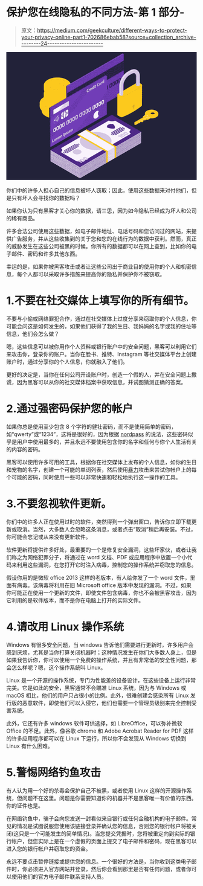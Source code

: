# 保护您在线隐私的不同方法-第 1 部分-

> 原文：<https://medium.com/geekculture/different-ways-to-protect-your-privacy-online-part1-702686ebab58?source=collection_archive---------24----------------------->

![](img/35c535e2ac68d523c2f89445a6e1c5dc.png)

你们中的许多人担心自己的信息被坏人窃取；因此，使用这些数据来对付他们，但是只有坏人会寻找你的数据吗？

如果你认为只有黑客才关心你的数据，请三思，因为如今隐私已经成为坏人和公司的稀有商品。

许多合法公司使用这些数据，如电子邮件地址、电话号码和您访问过的网站，来提供广告服务，并从这些收集到的关于您和您的在线行为的数据中获利。然而，真正的威胁发生在这些公司被黑的时候。你所有的数据都可以在网上查到，比如你的电子邮件、密码和许多其他东西。

幸运的是，如果你被黑客攻击或者让这些公司出于商业目的使用你的个人和机密信息，每个人都可以采取许多措施来提高你的隐私并保护你不被窃取。

# 1.不要在社交媒体上填写你的所有细节。

不要与小偷或网络罪犯合作，通过在社交媒体上过度分享来窃取你的个人信息，你可能会问这是如何发生的，如果他们获得了我的生日、我妈妈的名字或我的住址等信息，他们会怎么做？

嗯，这些信息可以被你用作个人资料或银行账户中的安全问题，黑客可以利用它们来攻击你，登录你的账户。当你在脸书、推特、Instagram 等社交媒体平台上创建账户时，通过分享你的个人信息，你就融入了他们。

更好的决定是，当你在任何公司开设账户时，创造一个假的人，并在安全问题上撒谎，因为黑客可以从你的社交媒体档案中获取信息，并试图猜测正确的答案。

# 2.通过强密码保护您的帐户

如果你总是使用至少包含 8 个字符的健壮密码，而不是使用简单的密码，如“qwerty”或“1234”，这将是很好的，因为根据 [nordpass](https://nordpass.com/most-common-passwords-list/) 的说法，这些密码似乎是用户中使用最多的，并且永远不要使用包含你的名字和任何与你个人生活有关的内容的密码。

黑客可以使用许多可用的工具，根据你在社交媒体上发布的个人信息，如你的生日和宠物的名字，创建一个可能的单词列表，然后使用[暴力](https://en.wikipedia.org/wiki/Brute-force_attack)攻击来尝试你帐户上的每个可能的密码，同时使用一些可以非常快速和轻松地执行这一操作的工具。

# 3.不要忽视软件更新。

你们中的许多人正在使用过时的软件，突然得到一个弹出窗口，告诉你立即下载更新或取消。当然，大多数人会忽略这条消息，或者点击“取消”稍后再安装。不过，你可能会忘记或从来没有更新软件。

软件更新将提供许多好处，最重要的一个是修复安全漏洞，这些坏家伙，或者让我们称之为网络犯罪分子，将通过在 word 文档、PDF 或应用程序中放置一个小代码来利用这些漏洞，在您打开它时注入病毒，控制您的操作系统并窃取您的信息。

假设你用的是微软 office 2013 这样的老版本，有人给你发了一个 word 文件，里面有病毒。该病毒将利用在旧 Microsoft office 版本中发现的漏洞。不过，如果你可能正在使用一个更新的文件，即使文件包含病毒，你也不会被黑客攻击，因为它利用的是软件版本，而不是你在电脑上打开的实际文件。

# 4.请改用 Linux 操作系统

Windows 有很多安全问题，当 windows 告诉他们需要进行更新时，许多用户会感到厌烦，尤其是当你打算关闭机器时；这种情况发生在你们大多数人身上，但是如果我告诉你，你可以使用一个免费的操作系统，并且有非常低的安全性问题，那会怎么样呢？嗯，这个操作系统叫 Linux。

Linux 是一个开源的操作系统，专门为性能差的设备设计，在这些设备上运行非常完美。它是如此的安全，黑客通常不会瞄准 Linux 系统，因为与 Windows 或 macOS 相比，他们的用户只占很小的比例。此外，很难创建会感染所有 Linux 发行版的恶意软件，即使他们可以入侵它，他们也需要一个管理员级别来完全控制受害系统。

此外，它还有许多 windows 软件可供选择，如 LibreOffice，可以弥补微软 Office 的不足。此外，像谷歌 chrome 和 Adobe Acrobat Reader for PDF 这样的许多应用程序都可以在 Linux 下运行，所以你不会发现从 Windows 切换到 Linux 有什么困难。

# 5.警惕网络钓鱼攻击

有人认为用一个好的杀毒会保护自己不被黑，或者使用 Linux 这样的开源操作系统，但问题不在这里。问题是你需要知道你的机器并不是黑客唯一有价值的东西。你的证件也是。

在网络钓鱼中，骗子会向您发送一封看似来自银行或任何金融机构的电子邮件。常见的情况是试图说服您使用该链接登录并确认您的信息，否则您的银行帐户将被关闭(这只是一个可能发生的简单情况)。当您提交凭据时，您将被重定向到实际的银行帐户，但您实际上是在一个虚假的页面上提交了电子邮件和密码，现在黑客可以进入您的银行帐户并窃取您的资金。

永远不要点击暂停链接或提供您的信息。一个很好的方法是，当你收到这类电子邮件时，你必须进入官方网站并登录，然后你会看到那里是否有任何问题，或者你可以使用他们的官方电子邮件联系支持人员。